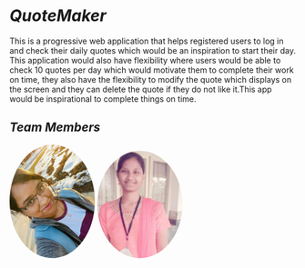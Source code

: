 # _QuoteMaker_
This is a progressive web application that helps registered users to log in and check their daily quotes which would be an inspiration to start their day. This application would also have flexibility where users would be able to check 10 quotes per day which would motivate them to complete their work on time, they also have the flexibility to modify the quote which displays on the screen and they can delete the quote if they do not like it.This app would be inspirational to complete things on time.

## _Team Members_

 <img src="Priyanka.jpg" alt="drawing" width="150" style="border-radius:50%" />  <img src="Tejaswi.jpg" alt="Tejaswi" width="150" style="border-radius:50%"/>

